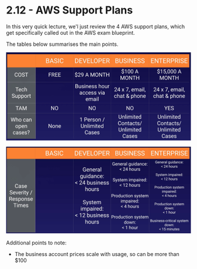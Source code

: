 # 2.12 - AWS Support Plans

In this very quick lecture, we'l just review the 4 AWS support plans, which get specifically called out in the AWS exam blueprint.

The tables below summarises the main points.

![6fef29d5.png](attachments/6fef29d5.png)

![7bf5a688.png](attachments/7bf5a688.png)

Additional points to note: 
* The business account prices scale with usage, so can be more than $100